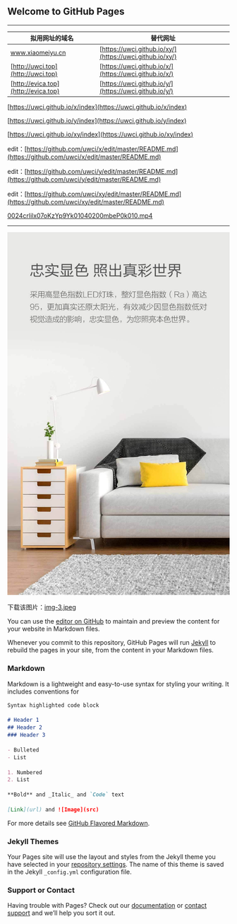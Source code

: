 ## Welcome to GitHub Pages

---



拟用网址的域名 | 替代网址
------------ | -------------
www.xiaomeiyu.cn | [https://uwci.github.io/xy/](https://uwci.github.io/xy/)
[http://uwci.top](http://uwci.top)  | [https://uwci.github.io/x/](https://uwci.github.io/x/)
[http://evica.top](http://evica.top) | [https://uwci.github.io/y/](https://uwci.github.io/y/)


[https://uwci.github.io/x/index](https://uwci.github.io/x/index)

[https://uwci.github.io/y/index](https://uwci.github.io/y/index)

[https://uwci.github.io/xy/index](https://uwci.github.io/xy/index)

edit：[https://github.com/uwci/x/edit/master/README.md](https://github.com/uwci/x/edit/master/README.md)

edit：[https://github.com/uwci/y/edit/master/README.md](https://github.com/uwci/y/edit/master/README.md)

edit：[https://github.com/uwci/xy/edit/master/README.md](https://github.com/uwci/xy/edit/master/README.md)


[0024crlilx07oKzYp9Yk01040200mbeP0k010.mp4](/Documents/002UVYEBlx07oKQxwJMA01040200NCCL0k010.mp4)

---

![img-3.jpeg](/Documents/img-3.jpeg)

下载该图片：[img-3.jpeg](/Documents/img-3.jpeg)


You can use the [editor on GitHub](https://github.com/uwci/xy/edit/master/README.md) to maintain and preview the content for your website in Markdown files.

Whenever you commit to this repository, GitHub Pages will run [Jekyll](https://jekyllrb.com/) to rebuild the pages in your site, from the content in your Markdown files.

### Markdown

Markdown is a lightweight and easy-to-use syntax for styling your writing. It includes conventions for

```markdown
Syntax highlighted code block

# Header 1
## Header 2
### Header 3

- Bulleted
- List

1. Numbered
2. List

**Bold** and _Italic_ and `Code` text

[Link](url) and ![Image](src)
```

For more details see [GitHub Flavored Markdown](https://guides.github.com/features/mastering-markdown/).

### Jekyll Themes

Your Pages site will use the layout and styles from the Jekyll theme you have selected in your [repository settings](https://github.com/uwci/xy/settings). The name of this theme is saved in the Jekyll `_config.yml` configuration file.

### Support or Contact

Having trouble with Pages? Check out our [documentation](https://help.github.com/categories/github-pages-basics/) or [contact support](https://github.com/contact) and we’ll help you sort it out.
